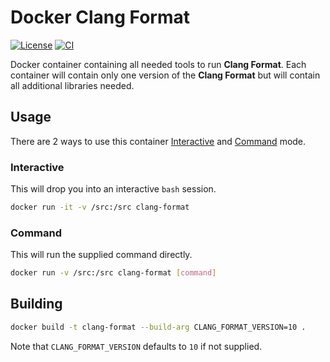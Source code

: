 # Docker Clang Format

[![License]](LICENSE)
[![CI][CI Badge]][CI Workflow]

Docker container containing all needed tools to run **Clang Format**. Each
container will contain only one version of the **Clang Format** but will contain
all additional libraries needed.

## Usage

There are 2 ways to use this container [Interactive](#interactive) and
[Command](#command) mode.

### Interactive

This will drop you into an interactive `bash` session.

```bash
docker run -it -v /src:/src clang-format
```

### Command

This will run the supplied command directly.

```bash
docker run -v /src:/src clang-format [command]
```

## Building

```bash
docker build -t clang-format --build-arg CLANG_FORMAT_VERSION=10 .
```

Note that `CLANG_FORMAT_VERSION` defaults to `10` if not supplied.

<!-- external links -->
[License]: https://img.shields.io/github/license/WNProject/DockerClangFormat?label=License
[CI Badge]: https://github.com/WNProject/DockerClangFormat/actions/workflows/ci.yml/badge.svg?branch=main
[CI Workflow]: https://github.com/WNProject/DockerClangFormat/actions/workflows/ci.yml?query=branch%3Amain
